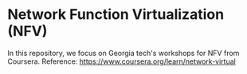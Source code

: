 # Network Function Virtualization (NFV)

In this repository, we focus on Georgia tech's workshops for NFV from Coursera.
Reference: https://www.coursera.org/learn/network-virtual
